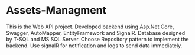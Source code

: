 # Assets-Managment
This is the Web API project.
Developed backend using Asp.Net Core, Swagger, AutoMapper, EntityFramework and SignalR.
Database designed by T-SQL and MS SQL Server.
Choose Repository pattern to implement the backend.
Use signalR for notification and logs to send data immediately.
